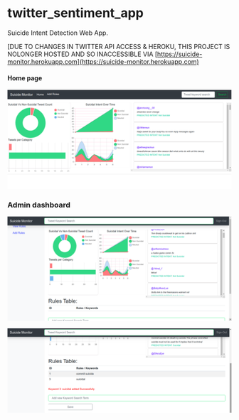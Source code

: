 # twitter_sentiment_app

Suicide Intent Detection Web App. 

[DUE TO CHANGES IN TWITTER API ACCESS & HEROKU, THIS PROJECT IS NOLONGER HOSTED AND SO 
INACCESSIBLE VIA [https://suicide-monitor.herokuapp.com](https://suicide-monitor.herokuapp.com)

#### Home page

![image](./assets/img1.png)

### Admin dashboard

![image](./assets/img2.png)

![image](./assets/img3.png)
